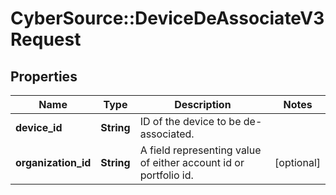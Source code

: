 # CyberSource::DeviceDeAssociateV3Request

## Properties
Name | Type | Description | Notes
------------ | ------------- | ------------- | -------------
**device_id** | **String** | ID of the device to be de-associated. | 
**organization_id** | **String** | A field representing value of either account id or portfolio id. | [optional] 


